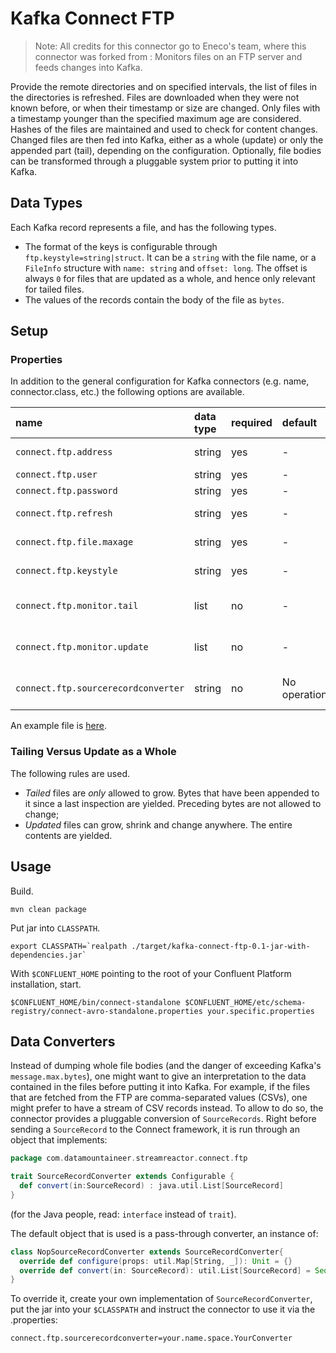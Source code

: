 Kafka Connect FTP
=================

> Note: All credits for this connector go to Eneco's team, where this connector was forked from :
Monitors files on an FTP server and feeds changes into Kafka.

Provide the remote directories and on specified intervals, the list of files in the directories is refreshed.
Files are downloaded when they were not known before, or when their timestamp or size are changed.
Only files with a timestamp younger than the specified maximum age are considered.
Hashes of the files are maintained and used to check for content changes.
Changed files are then fed into Kafka, either as a whole (update) or only the appended part (tail), depending on the configuration.
Optionally, file bodies can be transformed through a pluggable system prior to putting it into Kafka.

Data Types
----------

Each Kafka record represents a file, and has the following types.

-   The format of the keys is configurable through `ftp.keystyle=string|struct`.
It can be a `string` with the file name, or a `FileInfo` structure with `name: string` and `offset: long`.
The offset is always `0` for files that are updated as a whole, and hence only relevant for tailed files.
-   The values of the records contain the body of the file as `bytes`.

Setup
-----

### Properties

In addition to the general configuration for Kafka connectors (e.g. name, connector.class, etc.) the following options are available.

| name                                | data type | required | default      | description                                   |
|:------------------------------------|:----------|:---------|:-------------|:----------------------------------------------|
| `connect.ftp.address`               | string    | yes      | -            | host\[:port\] of the ftp server               |
| `connect.ftp.user`                  | string    | yes      | -            | username                                      |
| `connect.ftp.password`              | string    | yes      | -            | password                                      |
| `connect.ftp.refresh`               | string    | yes      | -            | iso8601 duration the server is polled         |
| `connect.ftp.file.maxage`           | string    | yes      | -            | iso8601 duration how old files can be         |
| `connect.ftp.keystyle`              | string    | yes      | -            | `string` or `struct`, see above               |
| `connect.ftp.monitor.tail`          | list      | no       | -            | comma separated list of path:destinationtopic |
| `connect.ftp.monitor.update`        | list      | no       | -            | comma separated list of path:destinationtopic |
| `connect.ftp.sourcerecordconverter` | string    | no       | No operation | Source Record converter class name, see below |

An example file is [here](../conf/ftp-source.properties).

### Tailing Versus Update as a Whole

The following rules are used.

-   *Tailed* files are *only* allowed to grow. Bytes that have been appended to it since a last inspection are yielded. Preceding bytes are not allowed to change;
-   *Updated* files can grow, shrink and change anywhere. The entire contents are yielded.

Usage
-----

Build.

    mvn clean package

Put jar into `CLASSPATH`.

    export CLASSPATH=`realpath ./target/kafka-connect-ftp-0.1-jar-with-dependencies.jar` 

With `$CONFLUENT_HOME` pointing to the root of your Confluent Platform installation, start.

    $CONFLUENT_HOME/bin/connect-standalone $CONFLUENT_HOME/etc/schema-registry/connect-avro-standalone.properties your.specific.properties

Data Converters
---------------

Instead of dumping whole file bodies (and the danger of exceeding Kafka's `message.max.bytes`), one might
want to give an interpretation to the data contained in the files before putting it into Kafka.
For example, if the files that are fetched from the FTP are comma-separated values (CSVs), one
might prefer to have a stream of CSV records instead.
To allow to do so, the connector provides a pluggable conversion of `SourceRecords`.
Right before sending a `SourceRecord` to the Connect framework, it is run through an object that implements:

```scala
package com.datamountaineer.streamreactor.connect.ftp

trait SourceRecordConverter extends Configurable {
  def convert(in:SourceRecord) : java.util.List[SourceRecord]
}
```

(for the Java people, read: `interface` instead of `trait`).

The default object that is used is a pass-through converter, an instance of:

```scala
class NopSourceRecordConverter extends SourceRecordConverter{
  override def configure(props: util.Map[String, _]): Unit = {}
  override def convert(in: SourceRecord): util.List[SourceRecord] = Seq(in).asJava
}
```

To override it, create your own implementation of `SourceRecordConverter`, put the jar into your `$CLASSPATH` and instruct the connector to use it via the .properties:

```
connect.ftp.sourcerecordconverter=your.name.space.YourConverter
```
